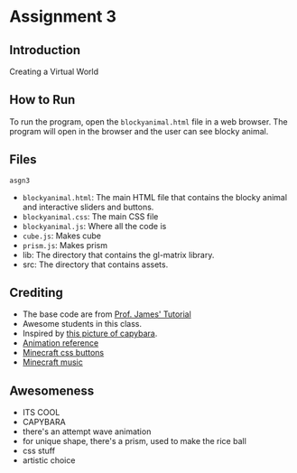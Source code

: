 # Assignment 3

## Introduction

Creating a Virtual World 

## How to Run

To run the program, open the `blockyanimal.html` file in a web browser. The program will open in the browser and the user can see blocky animal.

## Files

`asgn3`
- `blockyanimal.html`: The main HTML file that contains the blocky animal and interactive sliders and buttons.
- `blockyanimal.css`: The main CSS file
- `blockyanimal.js`: Where all the code is
- `cube.js`: Makes cube
- `prism.js`: Makes prism
- lib: The directory that contains the gl-matrix library.
- src: The directory that contains assets.

## Crediting

- The base code are from [Prof. James' Tutorial](https://www.youtube.com/watch?v=8xgejUPmGgo&list=PLbyTU_tFIkcPmW6JknG_z9jdWDpJt7DYS)
- Awesome students in this class.
- Inspired by [this picture of capybara](https://www.redbubble.com/shop/ap/119113227).
- [Animation reference](https://www.newsflare.com/video/603432/pet-capybara-twitches-its-nose-and-ears-while-being-touched)
- [Minecraft css buttons](https://codepen.io/joexmdq/pen/EOMLzg)
- [Minecraft music](https://downloads.khinsider.com/game-soundtracks/album/minecraft/1-08.%2520Minecraft.mp3)

## Awesomeness
- ITS COOL 
- CAPYBARA
- there's an attempt wave animation
- for unique shape, there's a prism, used to make the rice ball
- css stuff
- artistic choice

